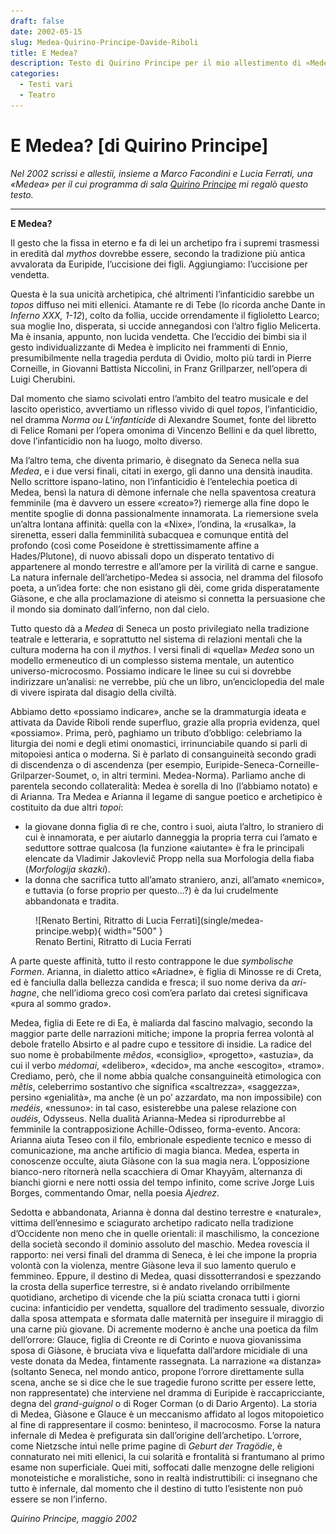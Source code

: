```yaml
---
draft: false
date: 2002-05-15 
slug: Medea-Quirino-Principe-Davide-Riboli
title: E Medea?
description: Testo di Quirino Principe per il mio allestimento di «Medea» (Cortona, Teatro Capannone, 2002).
categories:
  - Testi vari
  - Teatro
---
```


# E Medea? [di Quirino Principe]

*Nel 2002 scrissi e allestii, insieme a Marco Facondini e Lucia Ferrati, una «Medea» per il cui programma di sala [Quirino Principe](https://it.wikipedia.org/wiki/Quirino_Principe) mi regalò questo testo.*

<!-- more --> 

---

**E Medea?**

Il gesto che la fissa in eterno e fa di lei un archetipo fra i supremi trasmessi in eredità dal *mythos* dovrebbe essere, secondo la tradizione più antica avvalorata da Euripide, l’uccisione dei figli. Aggiungiamo: l’uccisione per vendetta.

Questa è la sua unicità archetipica, ché altrimenti l’infanticidio sarebbe un *topos* diffuso nei miti ellenici. Atamante re di Tebe (lo ricorda anche Dante in *Inferno XXX, 1-12*), colto da follia, uccide orrendamente il figlioletto Learco; sua moglie Ino, disperata, si uccide annegandosi con l’altro figlio Melicerta. Ma è insania, appunto, non lucida vendetta. Che l’eccidio dei bimbi sia il gesto individualizzante di Medea è implicito nei frammenti di Ennio, presumibilmente nella tragedia perduta di Ovidio, molto più tardi in Pierre Corneille, in Giovanni Battista Niccolini, in Franz Grillparzer, nell’opera di Luigi Cherubini.

Dal momento che siamo scivolati entro l’ambito del teatro musicale e del lascito operistico, avvertiamo un riflesso vivido di quel *topos*, l’infanticidio, nel dramma *Norma ou L’infanticide* di Alexandre Soumet, fonte del libretto di Felice Romani per l’opera omonima di Vincenzo Bellini e da quel libretto, dove l’infanticidio non ha luogo, molto diverso.

Ma l’altro tema, che diventa primario, è disegnato da Seneca nella sua *Medea*, e i due versi finali, citati in exergo, gli danno una densità inaudita. Nello scrittore ispano-latino, non l’infanticidio è l’entelechia poetica di Medea, bensì la natura di dèmone infernale che nella spaventosa creatura femminile (ma è davvero un essere «creato»?) riemerge alla fine dopo le mentite spoglie di donna passionalmente innamorata. La riemersione svela un’altra lontana affinità: quella con la «Nixe», l’ondina, la «rusalka», la sirenetta, esseri dalla femminilità subacquea e comunque entità del profondo (così come Poseidone è strettissimamente affine a Hades/Plutone), di nuovo abissali dopo un disperato tentativo di appartenere al mondo terrestre e all’amore per la virilità di carne e sangue. La natura infernale dell’archetipo-Medea si associa, nel dramma del filosofo poeta, a un’idea forte: che non esistano gli dèi, come grida disperatamente Giàsone, e che alla proclamazione di ateismo si connetta la persuasione che il mondo sia dominato dall’inferno, non dal cielo.

Tutto questo dà a *Medea* di Seneca un posto privilegiato nella tradizione teatrale e letteraria, e soprattutto nel sistema di relazioni mentali che la cultura moderna ha con il *mythos*. I versi finali di «quella» *Medea* sono un modello ermeneutico di un complesso sistema mentale, un autentico universo-microcosmo. Possiamo indicare le linee su cui si dovrebbe indirizzare un’analisi: ne verrebbe, più che un libro, un’enciclopedia del male di vivere ispirata dal disagio della civiltà.

Abbiamo detto «possiamo indicare», anche se la drammaturgia ideata e attivata da Davide Riboli rende superfluo, grazie alla propria evidenza, quel «possiamo». Prima, però, paghiamo un tributo d’obbligo: celebriamo la liturgia dei nomi e degli etimi onomastici, irrinunciabile quando si parli di mitopoiesi antica o moderna. Si è parlato di consanguineità secondo gradi di discendenza o di ascendenza (per esempio, Euripide-Seneca-Corneille-Grilparzer-Soumet, o, in altri termini. Medea-Norma). Parliamo anche di parentela secondo collateralità: Medea è sorella di Ino (l’abbiamo notato) e di Arianna. Tra Medea e Arianna il legame di sangue poetico e archetipico è costituito da due altri *topoi*:
- la giovane donna figlia di re che, contro i suoi, aiuta l’altro, lo straniero di cui è innamorata, e per aiutarlo danneggia la propria terra cui l’amato e seduttore sottrae qualcosa (la funzione «aiutante» è fra le principali elencate da Vladimir Jakovlevič Propp nella sua Morfologia della fiaba (*Morfologija skazki*).
- la donna che sacrifica tutto all’amato straniero, anzi, all’amato «nemico», e tuttavia (o forse proprio per questo…?) è da lui crudelmente abbandonata e tradita.

<figure markdown>
  ![Renato Bertini, Ritratto di Lucia Ferrati](single/medea-principe.webp){ width="500" }
  <figcaption>Renato Bertini, Ritratto di Lucia Ferrati</figcaption>
</figure>

A parte queste affinità, tutto il resto contrappone le due *symbolische Formen*. Arianna, in dialetto attico «Ariadne», è figlia di Minosse re di Creta, ed è fanciulla dalla bellezza candida e fresca; il suo nome deriva da *ari-hagne*, che nell’idioma greco così com’era parlato dai cretesi significava «pura al sommo grado».

Medea, figlia di Eete re di Ea, è maliarda dal fascino malvagio, secondo la maggior parte delle narrazioni mitiche; impone la propria ferrea volontà al debole fratello Absirto e al padre cupo e tessitore di insidie. La radice del suo nome è probabilmente *mêdos*, «consiglio», «progetto», «astuzia», da cui il verbo *médomai*, «delibero», «decido», ma anche «escogito», «tramo». Crediamo, però, che il nome abbia qualche consanguineità etimologica con *mêtis*, celeberrimo sostantivo che significa «scaltrezza», «saggezza», persino «genialità», ma anche (è un po’ azzardato, ma non impossibile) con *medéis*, «nessuno»: in tal caso, esisterebbe una palese relazione con *oudéis*, Odysseus. Nella dualità Arianna-Medea si riprodurrebbe al femminile la contrapposizione Achille-Odisseo, forma-evento. Ancora: Arianna aiuta Teseo con il filo, embrionale espediente tecnico e messo di comunicazione, ma anche artificio di magia bianca. Medea, esperta in conoscenze occulte, aiuta Giàsone con la sua magia nera. L’opposizione bianco-nero ritornerà nella scacchiera di Omar Khayyām, alternanza di bianchi giorni e nere notti ossia del tempo infinito, come scrive Jorge Luis Borges, commentando Omar, nella poesia *Ajedrez*.

Sedotta e abbandonata, Arianna è donna dal destino terrestre e «naturale», vittima dell’ennesimo e sciagurato archetipo radicato nella tradizione d’Occidente non meno che in quelle orientali: il maschilismo, la concezione della società secondo il dominio assoluto del maschio. Medea rovescia il rapporto: nei versi finali del dramma di Seneca, è lei che impone la propria volontà con la violenza, mentre Giàsone leva il suo lamento querulo e femmineo. Eppure, il destino di Medea, quasi dissotterrandosi e spezzando la crosta della superfice terrestre, si è andato rivelando orribilmente quotidiano, archetipo di vicende che la più sciatta cronaca tutti i giorni cucina: infanticidio per vendetta, squallore del tradimento sessuale, divorzio dalla sposa attempata e sformata dalle maternità per inseguire il miraggio di una carne più giovane. Di acremente moderno è anche una poetica da film dell’orrore: Glauce, figlia di Creonte re di Corinto e nuova giovanissima sposa di Giàsone, è bruciata viva e liquefatta dall’ardore micidiale di una veste donata da Medea, fintamente rassegnata. La narrazione «a distanza» (soltanto Seneca, nel mondo antico, propone l’orrore direttamente sulla scena, anche se si dice che le sue tragedie furono scritte per essere lette, non rappresentate) che interviene nel dramma di Euripide è raccapricciante, degna del *grand-guignol* o di Roger Corman (o di Dario Argento). La storia di Medea, Giàsone e Glauce è un meccanismo affidato al logos mitopoietico al fine di rappresentare il cosmo: beninteso, il macrocosmo. Forse la natura infernale di Medea è prefigurata sin dall’origine dell’archetipo. L’orrore, come Nietzsche intuì nelle prime pagine di *Geburt der Tragödie*, è connaturato nei miti ellenici, la cui solarità e frontalità si frantumano al primo esame non superficiale. Quei miti, soffocati dalle menzogne delle religioni monoteistiche e moralistiche, sono in realtà indistruttibili: ci insegnano che tutto è infernale, dal momento che il destino di tutto l’esistente non può essere se non l’inferno.

*Quirino Principe, maggio 2002*